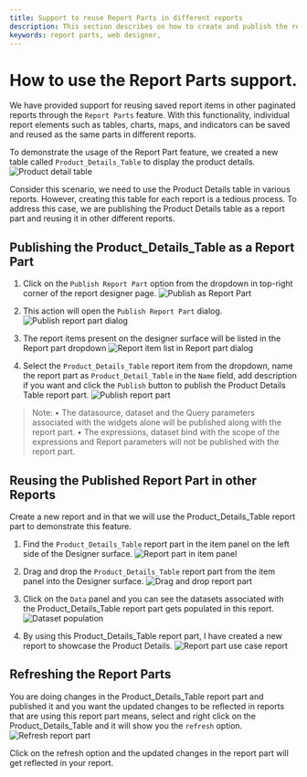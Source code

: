 ```yaml
---
title: Support to reuse Report Parts in different reports 
description: This section describes on how to create and publish the report parts and reuse it in other paginated reports
keywords: report parts, web designer,
---
```


# How to use the Report Parts support.

We have provided support for reusing saved report items in other paginated reports through the `Report Parts` feature. With this functionality, individual report elements such as tables, charts, maps, and indicators can be saved and reused as the same parts in different reports.

To demonstrate the usage of the Report Part feature, we created a new table called `Product_Details_Table` to display the product details.
![Product detail table](/static/assets/on-premise/images/report-designer/report-parts/product-details-table.png)

Consider this scenario, we need to use the Product Details table in various reports. However, creating this table for each report is a tedious process. To address this case, we are publishing the Product Details table as a report part and reusing it in other different reports.

## Publishing the Product_Details_Table as a Report Part

1. Click on the `Publish Report Part` option from the dropdown in top-right corner of the report designer page.
![Publish as Report Part](/static/assets/on-premise/images/report-designer/report-parts/publish-as-part.png)

2. This action will open the `Publish Report Part` dialog.
![Publish report part dialog](/static/assets/on-premise/images/report-designer/report-parts/publish-report-part-dialog.png)

3. The report items present on the designer surface will be listed in the Report part dropdown
![Report item list in Report part dialog](/static/assets/on-premise/images/report-designer/report-parts/report-item-list.png)

4. Select the `Product_Details_Table` report item from the dropdown, name the report part as `Product_Detail_Table` in the `Name` field, add description if you want and click the `Publish` button to publish the Product Details Table report part. 
![Publish report part](/static/assets/on-premise/images/report-designer/report-parts/publish-report-part.png)

> Note: 
•	The datasource, dataset and the Query parameters associated with the widgets alone will be published along with the report part.
•	The expressions, dataset bind with the scope of the expressions and Report parameters will not be published with the report part.

## Reusing the Published Report Part in other Reports

Create a new report and in that we will use the Product_Details_Table report part to demonstrate this feature.

1. Find the `Product_Details_Table` report part in the item panel on the left side of the Designer surface.
![Report part in item panel](/static/assets/on-premise/images/report-designer/report-parts/report-part-itempanel.png)

2. Drag and drop the `Product_Details_Table` report part from the item panel into the Designer surface.
![Drag and drop report part](/static/assets/on-premise/images/report-designer/report-parts/drag-report-part.png)

3. Click on the `Data` panel and you can see the datasets associated with the Product_Details_Table report part gets populated in this report.
![Dataset population](/static/assets/on-premise/images/report-designer/report-parts/dataset-population.png)

4. By using this Product_Details_Table report part, I have created a new report to showcase the Product Details.
![Report part use case report](/static/assets/on-premise/images/report-designer/report-parts/use-case-report.png)

## Refreshing the Report Parts

You are doing changes in the Product_Details_Table report part and published it and you want the updated changes to be reflected in reports that are using this report part means, select and right click on the Product_Details_Table and it will show you the `refresh` option.
![Refresh report part](/static/assets/on-premise/images/report-designer/report-parts/refresh-report-part.png)

Click on the refresh option and the updated changes in the report part will get reflected in your report.

